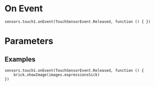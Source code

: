 # On Event

```sig
sensors.touch1.onEvent(TouchSensorEvent.Released, function () { })
```

# Parameters

## Examples


```blocks
sensors.touch1.onEvent(TouchSensorEvent.Released, function () {
    brick.showImage(images.expressionsSick)
})
```
